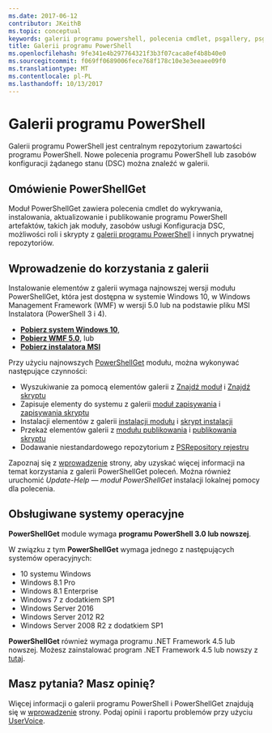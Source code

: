 ```yaml
---
ms.date: 2017-06-12
contributor: JKeithB
ms.topic: conceptual
keywords: galerii programu powershell, polecenia cmdlet, psgallery, psget
title: Galerii programu PowerShell
ms.openlocfilehash: 9fe341e4b297764321f3b3f07caca8ef4b8b40e0
ms.sourcegitcommit: f069ff0689006fece768f178c10e3e3eeaee09f0
ms.translationtype: MT
ms.contentlocale: pl-PL
ms.lasthandoff: 10/13/2017
---
```

# <a name="the-powershell-gallery"></a>Galerii programu PowerShell

Galerii programu PowerShell jest centralnym repozytorium zawartości programu PowerShell. Nowe polecenia programu PowerShell lub zasobów konfiguracji żądanego stanu (DSC) można znaleźć w galerii.

## <a name="powershellget-overview"></a>Omówienie PowerShellGet

Moduł PowerShellGet zawiera polecenia cmdlet do wykrywania, instalowania, aktualizowanie i publikowanie programu PowerShell artefaktów, takich jak moduły, zasobów usługi Konfiguracja DSC, możliwości roli i skrypty z [galerii programu PowerShell](https://www.PowerShellGallery.com) i innych prywatnej repozytoriów.

## <a name="getting-started-with-the-gallery"></a>Wprowadzenie do korzystania z galerii

Instalowanie elementów z galerii wymaga najnowszej wersji modułu PowerShellGet, która jest dostępna w systemie Windows 10, w Windows Management Framework (WMF) w wersji 5.0 lub na podstawie pliku MSI Instalatora (PowerShell 3 i 4).

- [**Pobierz system Windows 10**](http://go.microsoft.com/fwlink/?LinkID=624830&clcid=0x409),
- [**Pobierz WMF 5.0**](http://go.microsoft.com/fwlink/?LinkId=398175), lub
- [**Pobierz instalatora MSI**](http://go.microsoft.com/fwlink/?LinkID=746217&clcid=0x409)

Przy użyciu najnowszych [PowerShellGet](http://go.microsoft.com/fwlink/?LinkID=760387&clcid=0x409) modułu, można wykonywać następujące czynności:

-   Wyszukiwanie za pomocą elementów galerii z [Znajdź moduł](https://go.microsoft.com/fwlink/?LinkId=821658) i [Znajdź skryptu](https://go.microsoft.com/fwlink/?LinkId=822322)
-   Zapisuje elementy do systemu z galerii [moduł zapisywania](https://go.microsoft.com/fwlink/?LinkId=821669) i [zapisywania skryptu](https://go.microsoft.com/fwlink/?LinkId=822334)
-   Instalacji elementów z galerii [instalacji modułu](https://go.microsoft.com/fwlink/?LinkId=821663) i [skrypt instalacji](https://go.microsoft.com/fwlink/?LinkId=822327)
-   Przekaż elementów galerii z [modułu publikowania](https://go.microsoft.com/fwlink/?LinkId=821666) i [publikowania skryptu](https://go.microsoft.com/fwlink/?LinkId=822331)
-   Dodawanie niestandardowego repozytorium z [PSRepository rejestru](https://go.microsoft.com/fwlink/?LinkId=821668)

Zapoznaj się z [wprowadzenie](psgallery/psgallery_gettingstarted.md) strony, aby uzyskać więcej informacji na temat korzystania z galerii PowerShellGet poleceń. Można również uruchomić *Update-Help — moduł PowerShellGet* instalacji lokalnej pomocy dla polecenia.

## <a name="supported-operating-systems"></a>Obsługiwane systemy operacyjne

**PowerShellGet** module wymaga **programu PowerShell 3.0 lub nowszej**.

W związku z tym **PowerShellGet** wymaga jednego z następujących systemów operacyjnych:

- 10 systemu Windows
- Windows 8.1 Pro
- Windows 8.1 Enterprise
- Windows 7 z dodatkiem SP1
- Windows Server 2016
- Windows Server 2012 R2
- Windows Server 2008 R2 z dodatkiem SP1

**PowerShellGet** również wymaga programu .NET Framework 4.5 lub nowszej. Możesz zainstalować program .NET Framework 4.5 lub nowszy z [tutaj](https://msdn.microsoft.com/en-us/library/5a4x27ek.aspx).


## <a name="got-a-question-have-feedback"></a>Masz pytania? Masz opinię?

Więcej informacji o galerii programu PowerShell i PowerShellGet znajdują się w [wprowadzenie](psgallery/psgallery_gettingstarted.md) strony. Podaj opinii i raportu problemów przy użyciu [UserVoice](http://windowsserver.uservoice.com/forums/301869-powershell).


